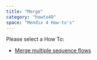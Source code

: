 ```yaml
---
title: "Merge"
category: "howto40"
space: "Mendix 4 How-to's"
---
```

Please select a How To:

*   [Merge multiple sequence flows](merge-multiple-sequence-flows)